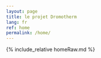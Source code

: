 ```yaml
---
layout: page
title: le projet Dromotherm
lang: fr
ref: home
permalink: /home/
---
```


{% include_relative homeRaw.md %}
